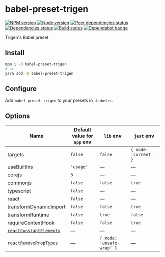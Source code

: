 # babel-preset-trigen

[![NPM version][npm]][npm-url]
[![Node version][node]][node-url]
[![Peer dependencies status][peer-deps]][peer-deps-url]
[![Dependencies status][deps]][deps-url]
[![Build status][build]][build-url]
[![Dependabot badge][dependabot]][dependabot-url]

[npm]: https://img.shields.io/npm/v/babel-preset-trigen.svg
[npm-url]: https://npmjs.com/package/babel-preset-trigen

[node]: https://img.shields.io/node/v/babel-preset-trigen.svg
[node-url]: https://nodejs.org

[peer-deps]: https://david-dm.org/TrigenSoftware/babel-preset-trigen/peer-status.svg
[peer-deps-url]: https://david-dm.org/TrigenSoftware/babel-preset-trigen?type=peer

[deps]: https://david-dm.org/TrigenSoftware/babel-preset-trigen.svg
[deps-url]: https://david-dm.org/TrigenSoftware/babel-preset-trigen

[build]: http://img.shields.io/travis/com/TrigenSoftware/babel-preset-trigen.svg
[build-url]: https://travis-ci.com/TrigenSoftware/babel-preset-trigen

[dependabot]: https://api.dependabot.com/badges/status?host=github&repo=TrigenSoftware/babel-preset-trigen
[dependabot-url]: https://dependabot.com/

Trigen's Babel preset.

## Install

```bash
npm i -D babel-preset-trigen
# or
yarn add -D babel-preset-trigen
```

## Configure

Add `babel-preset-trigen` to your presets in `.babelrc`.

## Options

| Name | Default value for `app` env | `lib` env | `jest` env |
|------|-----------------------------|-----------|------------|
| targets | `false` | `false` | `{ node: 'current' }` |
| useBuiltIns | `'usage'` | — | — |
| corejs | `3` | — | — |
| commonjs | `false` | `false` | `true` |
| typescript | `false` | — | — |
| react | `false` | — | — |
| transformDynamicImport | `false` | `false` | `true` |
| transformRuntime | `false` | `true` | `false` |
| requireContextHook | `false` | `false` | `true` |
| [`reactConstantElements`](https://babeljs.io/docs/en/next/babel-plugin-transform-react-constant-elements.html#options) | — | — | — |
| [`reactRemovePropTypes`](https://github.com/oliviertassinari/babel-plugin-transform-react-remove-prop-types#options) | — | `{ mode: 'unsafe-wrap' }` | — |

